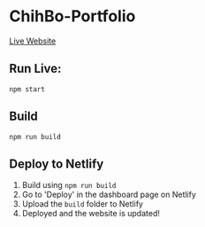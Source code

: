 # ChihBo-Portfolio
[Live Website](https://chihbo.me)

## Run Live:
`npm start`

## Build
`npm run build`

## Deploy to Netlify
1. Build using `npm run build`
2. Go to 'Deploy' in the dashboard page on Netlify
3. Upload the `build` folder to Netlify
4. Deployed and the website is updated!